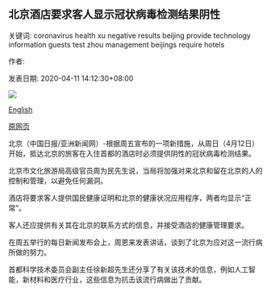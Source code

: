 ## 北京酒店要求客人显示冠状病毒检测结果阴性

关键词: coronavirus health xu negative results beijing provide technology information guests test zhou management beijings require hotels

作者: 

发表日期: 2020-04-11 14:12:30+08:00

![](https://www.straitstimes.com/sites/default/files/styles/x_large/public/articles/2020/04/11/nz_qianmen_110470.jpg?itok=QO-M0vaR)

[English](Beijing%20hotels%20to%20require%20guests%20to%20show%20negative%20coronavirus%20test%20results.md)

[原网页](https://www.straitstimes.com/asia/east-asia/beijing-hotels-to-require-guests-to-show-negative-coronavirus-test-results)

北京（中国日报/亚洲新闻网）-根据周五宣布的一项新措施，从周日（4月12日）开始，抵达北京的旅客在入住首都的酒店时必须提供阴性的冠状病毒检测结果。

北京市文化旅游局高级官员周为民先生说，当局将加强对来北京和留在北京的人的控制和管理，以避免任何漏洞。

酒店将要求客人提供国民健康证明和北京的健康状况应用程序，两者均显示“正常”。

客人还应提供有关其在北京的联系方式的信息，并接受酒店的健康管理要求。

在周五举行的每日新闻发布会上，周恩来发表讲话，谈到了北京为应对这一流行病所做的努力。

首都科学技术委员会副主任徐新超先生还分享了有关该技术的信息，例如人工智能，新材料和医疗行业，这些信息为抗击该流行病做出了贡献。